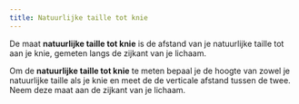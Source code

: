 ```yaml
---
title: Natuurlijke taille tot knie
---
```


De maat **natuurlijke taille tot knie** is de afstand van je natuurlijke taille tot aan je knie, gemeten langs de zijkant van je lichaam.

Om de **natuurlijke taille tot knie** te meten bepaal je de hoogte van zowel je natuurlijke taille als je knie en meet de de verticale afstand tussen de twee. Neem deze maat aan de zijkant van je lichaam.